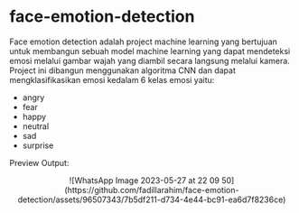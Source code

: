 # face-emotion-detection

Face emotion detection adalah project machine learning yang bertujuan untuk membangun sebuah model machine learning yang dapat mendeteksi emosi melalui gambar wajah yang diambil secara langsung melalui kamera. Project ini dibangun menggunakan algoritma CNN dan dapat mengklasifikasikan emosi kedalam 6 kelas emosi yaitu:

- angry
- fear
- happy
- neutral
- sad
- surprise

Preview Output: <br>
<div align="center">
![WhatsApp Image 2023-05-27 at 22 09 50](https://github.com/fadillarahim/face-emotion-detection/assets/96507343/7b5df211-d734-4e44-bc91-ea6d7f8236ce)
</div>

